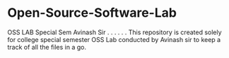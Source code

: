 # Open-Source-Software-Lab
OSS LAB Special Sem Avinash Sir
.
.
.
.
.
.
This repository is created solely for college special semester OSS Lab conducted by Avinash sir to keep a track of all the files in a go.
